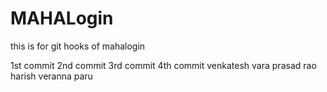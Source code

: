# MAHALogin
this is for git hooks  of mahalogin

1st commit
2nd commit
3rd commit
4th commit
venkatesh   vara prasad rao harish  veranna paru
